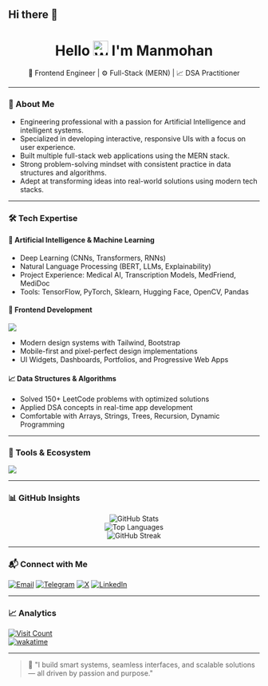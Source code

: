 ## Hi there 👋
<h1 align="center">Hello 
  <img src="https://raw.githubusercontent.com/Tarikul-Islam-Anik/Animated-Fluent-Emojis/master/Emojis/Hand%20gestures/Waving%20Hand.png" alt="Wave hand" width="30px" />
  I'm Manmohan
</h1>

<p align="center">
   🎨 Frontend Engineer | ⚙ Full-Stack (MERN) | 📈 DSA Practitioner
</p>

---

### 🧠 About Me

- Engineering professional with a passion for Artificial Intelligence and intelligent systems.
- Specialized in developing interactive, responsive UIs with a focus on user experience.
- Built multiple full-stack web applications using the MERN stack.
- Strong problem-solving mindset with consistent practice in data structures and algorithms.
- Adept at transforming ideas into real-world solutions using modern tech stacks.

---

### 🛠 Tech Expertise

#### 🔬 Artificial Intelligence & Machine Learning
- Deep Learning (CNNs, Transformers, RNNs)  
- Natural Language Processing (BERT, LLMs, Explainability)  
- Project Experience: Medical AI, Transcription Models, MedFriend, MediDoc  
- Tools: TensorFlow, PyTorch, Sklearn, Hugging Face, OpenCV, Pandas

#### 🎨 Frontend Development
![](https://skillicons.dev/icons?i=html,css,js,bootstrap,tailwind,react,flutter)
- Modern design systems with Tailwind, Bootstrap  
- Mobile-first and pixel-perfect design implementations  
- UI Widgets, Dashboards, Portfolios, and Progressive Web Apps  



#### 📈 Data Structures & Algorithms
- Solved 150+ LeetCode problems with optimized solutions  
- Applied DSA concepts in real-time app development  
- Comfortable with Arrays, Strings, Trees, Recursion, Dynamic Programming

---

### 🧰 Tools & Ecosystem

![](https://skillicons.dev/icons?i=git,github,npm,vite,vscode,vercel,netlify,figma,notion,neovim)

---

### 📊 GitHub Insights

<div align="center">
  <img src="https://github-readme-stats.vercel.app/api?username=siddhuparasa&show_icons=true&theme=highcontrast" alt="GitHub Stats" />
  <br>
  <img src="https://github-readme-stats.vercel.app/api/top-langs/?username=siddhuparasa&layout=compact&theme=highcontrast" alt="Top Languages" />
  <br>
  <img src="https://streak-stats.demolab.com?user=siddhuparasa&theme=highcontrast" alt="GitHub Streak" />
</div>

---

### 📬 Connect with Me

[![Email](https://img.shields.io/badge/Email-brown?style=for-the-badge&logo=gmail&logoColor=white)](mailto:siddhuparsa99@gmail.com)
[![Telegram](https://img.shields.io/badge/Telegram-%230088cc?style=for-the-badge&logo=telegram&logoColor=white)](https://t.me/siddhuparasa)
[![X](https://img.shields.io/badge/X-000000?style=for-the-badge&logo=x&logoColor=white)](https://twitter.com/siddhuparasa)
[![LinkedIn](https://img.shields.io/badge/LinkedIn-%230077B5?style=for-the-badge&logo=linkedin&logoColor=white)](https://www.linkedin.com/in/siddhu-parasa-a82866287/)

---

### 📈 Analytics

[![Visit Count](https://visitcount.itsvg.in/api?id=siddhuparasa&label=Profile%20Views&color=2&icon=0&pretty=true)](https://visitcount.itsvg.in)  
[![wakatime](https://wakatime.com/badge/user/2a09004f-d595-42b7-85dd-817e5de97c27.svg)](https://wakatime.com/@2a09004f-d595-42b7-85dd-817e5de97c27)

---

> 🚀 "I build smart systems, seamless interfaces, and scalable solutions — all driven by passion and purpose."

<!--
**Manmohangit123/Manmohangit123** is a ✨ _special_ ✨ repository because its `README.md` (this file) appears on your GitHub profile.

Here are some ideas to get you started:

- 🔭 I’m currently working on ...
- 🌱 I’m currently learning ...
- 👯 I’m looking to collaborate on ...
- 🤔 I’m looking for help with ...
- 💬 Ask me about ...
- 📫 How to reach me: ...
- 😄 Pronouns: ...
- ⚡ Fun fact: ...
-->
